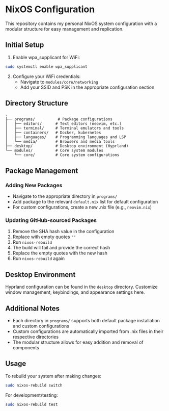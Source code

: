 # NixOS Configuration

This repository contains my personal NixOS system configuration with a modular structure for easy management and replication.

## Initial Setup

1. Enable wpa_supplicant for WiFi:

```bash
sudo systemctl enable wpa_supplicant
```

2. Configure your WiFi credentials:
   - Navigate to `modules/core/networking`
   - Add your SSID and PSK in the appropriate configuration section

## Directory Structure

```
.
├── programs/          # Package configurations
│   ├── editors/      # Text editors (neovim, etc.)
│   ├── terminal/     # Terminal emulators and tools
│   ├── containers/   # Docker, kubernetes
│   ├── languages/    # Programming languages and LSP
│   └── media/        # Browsers and media tools
├── desktop/          # Desktop environment (Hyprland)
└── modules/          # Core system modules
    └── core/         # Core system configurations
```

## Package Management

### Adding New Packages

- Navigate to the appropriate directory in `programs/`
- Add package to the relevant `default.nix` list for default configuration
- For custom configurations, create a new .nix file (e.g., `neovim.nix`)

### Updating GitHub-sourced Packages

1. Remove the SHA hash value in the configuration
2. Replace with empty quotes `""`
3. Run `nixos-rebuild`
4. The build will fail and provide the correct hash
5. Replace the empty quotes with the new hash
6. Run `nixos-rebuild` again

## Desktop Environment

Hyprland configuration can be found in the `desktop` directory. Customize window management, keybindings, and appearance settings here.

## Additional Notes

- Each directory in `programs/` supports both default package installation and custom configurations
- Custom configurations are automatically imported from .nix files in their respective directories
- The modular structure allows for easy addition and removal of components

## Usage

To rebuild your system after making changes:

```bash
sudo nixos-rebuild switch
```

For development/testing:

```bash
sudo nixos-rebuild test
```
